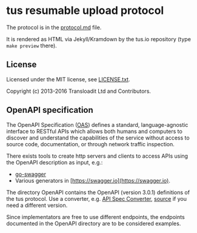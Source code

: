 # tus resumable upload protocol

The protocol is in the [protocol.md](protocol.md) file.

It is rendered as HTML via Jekyll/Kramdown by the tus.io repository (type `make preview` there).

## License

Licensed under the MIT license, see
[LICENSE.txt](https://github.com/tus/tus-resumable-upload-protocol/blob/main/LICENSE.txt).

Copyright (c) 2013-2016 Transloadit Ltd and Contributors.

## OpenAPI specification

The OpenAPI Specification ([OAS](https://swagger.io/specification/)) defines a standard, language-agnostic 
interface to RESTful APIs which allows both humans and computers to discover and understand the capabilities 
of the service without access to source code, documentation, or through network traffic inspection. 

There exists tools to create http servers and clients to access APIs using the OpenAPI description as input, e.g.:
- [go-swagger](https://github.com/go-swagger/go-swagger)
- Various generators in [https://swagger.io](https://swagger.io).

The directory OpenAPI contains the OpenAPI (version 3.0.1) definitions of the tus protocol. 
Use a converter, e.g. [API Spec Converter](https://lucybot-inc.github.io/api-spec-converter/), [source](https://github.com/LucyBot-Inc/api-spec-converter)
if you need a different version.

Since implementators are free to use different endpoints, the endpoints documented in the OpenAPI directory are to be considered examples.
